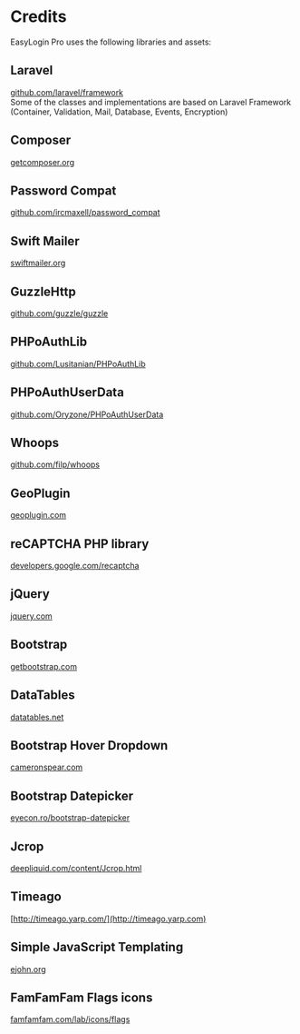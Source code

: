 # Credits

EasyLogin Pro uses the following libraries and assets:

## Laravel
[github.com/laravel/framework](https://github.com/laravel/framework) <br>
Some of the classes and implementations are based on Laravel Framework (Container, Validation, Mail, Database, Events, Encryption)

## Composer
[getcomposer.org](https://getcomposer.org)

## Password Compat
[github.com/ircmaxell/password_compat](https://github.com/ircmaxell/password_compat)

## Swift Mailer
[swiftmailer.org](http://swiftmailer.org)

## GuzzleHttp
[github.com/guzzle/guzzle](https://github.com/guzzle/guzzle)

## PHPoAuthLib
[github.com/Lusitanian/PHPoAuthLib](https://github.com/Lusitanian/PHPoAuthLib)

## PHPoAuthUserData
[github.com/Oryzone/PHPoAuthUserData](https://github.com/Oryzone/PHPoAuthUserData) 

## Whoops
[github.com/filp/whoops](https://github.com/filp/whoops) 

## GeoPlugin
[geoplugin.com](http://www.geoplugin.com)

## reCAPTCHA PHP library
[developers.google.com/recaptcha](https://developers.google.com/recaptcha/docs/php) 

## jQuery
[jquery.com](http://jquery.com)

## Bootstrap
[getbootstrap.com](http://getbootstrap.com)

## DataTables
[datatables.net](http://datatables.net)

## Bootstrap Hover Dropdown
[cameronspear.com](http://cameronspear.com/blog/bootstrap-dropdown-on-hover-plugin)

## Bootstrap Datepicker 
[eyecon.ro/bootstrap-datepicker](http://www.eyecon.ro/bootstrap-datepicker)

## Jcrop
[deepliquid.com/content/Jcrop.html](http://deepliquid.com/content/Jcrop.html)

## Timeago
[http://timeago.yarp.com/](http://timeago.yarp.com)

## Simple JavaScript Templating
[ejohn.org](http://ejohn.org/blog/javascript-micro-templating)

## FamFamFam Flags icons
[famfamfam.com/lab/icons/flags](http://www.famfamfam.com/lab/icons/flags)

